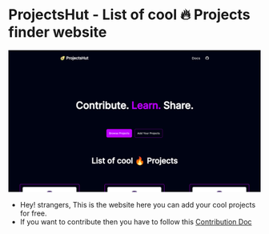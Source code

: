 # ProjectsHut - List of cool 🔥 Projects finder website

![ProjectsHut](/images/projectshut.png)

- Hey! strangers, This is the website here you can add your cool projects for free.
- If you want to contribute then you have to follow this [Contribution Doc](/contribution.md)

